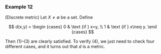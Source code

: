 ### Example 12

(Discrete metric) Let $X \not = \emptyset$ be a set. Define

$$ d(x,y) = \begin {cases} 0 & \text {if } x=y, \\ 1 & \text {if } x\neq y. \end {cases} $$

Then (1)–(3) are clearly satisfied. To verify (4), we just need to check four different cases, and it turns out that $d$ is a metric.